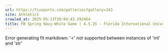 ```yaml
---
url: https://fiusports.com/galleries?gallery=343
site: Athletics
crawled_at: 2025-05-13T10:04:43.292464
title: FB Spring Navy-White Game | 4.5.25 - Florida International University
---
```


Error generating fit markdown: '<' not supported between instances of 'int' and 'str'